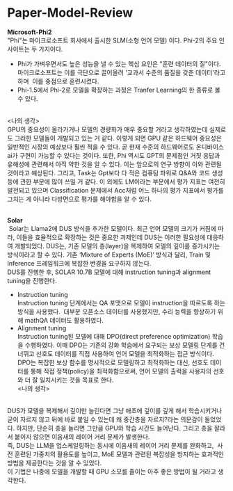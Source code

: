 # Paper-Model-Review

**Microsoft-Phi2**
<br/>
"Phi"는 마이크로소프트 회사에서 출시한 SLM(소형 언어 모델) 이다.
Phi-2의 주요 인사이트는 두 가지이다.
<br/>
- Phi가 가벼우면서도 높은 성능을 낼 수 있는 핵심 요인은 "훈련 데이터의 질"이다.
마이크로소프트는 이를 극단으로 끌어올려 '교과서 수준의 품질을 갖춘 데이터'라고 하며 
이를 중점으로 훈련시켰다. <br/>
- Phi-1.5에서 Phi-2로 모델을 확장하는 과정은 Tranfer Learning의 한 종류로 볼 수 있다.
<br/>
<나의 생각>
<br/>
GPU의 중요성이 올라가거나 모델의 경량화가 매우 중요할 거라고 생각하였는데 실제로도 그러한 모델들이 개발되고 있는 거 같다.
이렇게 되면 GPU 같은 하드웨어 중요성은 일반적인 시장의 예상보다 훨씬 적을 수 있다. 곧 현재 수준의 하드웨어로도 온디바이스 ai가 구현이 가능할 수 있다는 것이다.
또한, Phi 역시도 GPT의 문제점인 거짓 응답과 유해성에 관련해서 아직 약한 것을 알 수 있다.
이는 앞으로의 연구 방향이 이와 관련될 것이라고 예상된다.
그리고, Task는 Gpt보다 다 적은 컴퓨팅 파워로 Q&A와 코드 생성 등에 관한 부문에 많이 쓰일 거 같다.
이 외에도 LM이라는 부문에서 평가 지표는 여전히 발전되고 있으며 Classification 문제에서
Acc처럼 어느 하나의 평가 지표에서 평가를 그치는 게 아니라
다방면으로 평가를 해야함을 알 수 있다.
<br/>
<br/>

**Solar**
<br/>
 Solar는 Llama2에 DUS 방식을 추가한 모델이다. 최근 언어 모델의 크기가 커짐에 따라, 이들을 효율적으로 확장하는 것은 중요한 과제인데 DUS는 이러한 필요성에 대응하여 개발되었다. DUS는, 기존 모델의 층(layer)을 복제하여 모델의 깊이를 증가시키는 방식이라고 할 수 있다. 기존 ‘Mixture of Experts (MoE)’ 방식과 달리, Train 및 Inference 프레임워크에 복잡한 변경을 요구하지 않는다. <br/>
DUS를 진행한 후, SOLAR 10.7B 모델에 대해 instruction tuning과 alignment tuning을 진행한다.<br/>
- Instruction tuning <br/>
Instruction tuning 단계에서는 QA 포맷으로 모델이 instruction을 따르도록 하는 방식을 사용했다. 
대부분 오픈소스 데이터를 사용했지만, 수리 능력을 향상하기 위해 mathQA 데이터도 활용하였다. <br/>
- Alignment tuning <br/>
Instruction tuning된 모델에 대해 DPO(direct preference optimization) 학습을 수행하였다.
이때 DPO는 기존의 강화 학습에서 요구되는 보상 모델링 단계를 건너뛰고 선호도 데이터를 직접 사용하여 언어 모델을 최적화하는 접근 방식이다. 
DPO는 복잡한 보상 함수를 명시적으로 모델링하고 최적화하는 대신, 선호도 데이터를 통해 직접 정책(policy)을 최적화함으로써, 언어 모델의 출력을 사용자의 선호와 더 잘 일치시키는 것을 목표로 한다.<br/>
<나의 생각>
<br/>
DUS가 모델을 복제해서 깊이만 늘린다면 그냥 애초에 깊이를 깊게 해서 학습시키거나 굳이 자르지 않고 뒤에 바로 붙일 수 있는데 왜 중간층을 자르지?라는 의문감이 들었었다.
하지만, 단순히 층을 늘리면 그만큼 GPU와 학습 시간도 늘어난다.
그리고 층을 잘라서 붙이지 않으면 이음새의 레이어 거리 문제가 발생한다.
<br/>
즉, DUS는 LLM을 업스케일링하는 동시에 이음새의 레이어 거리 문제를 완화하고, 
사전 훈련된 가중치의 활용도를 높이고, MoE 모델과 관련된 복잡성을 방지하는 효과적인 방법을 제공한다는 것을 알 수 있었다.
<br/>
이 기법은 나중에 모델을 개발할 때 GPU 소모를 줄이는 아주 좋은 방법이 될 거라고 생각한다.
